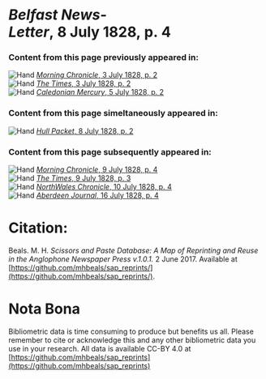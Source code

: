 # *Belfast News-Letter*, 8 July 1828, p. 4  
  
### Content from this page previously appeared in:  
![Hand](http://scissorsandpaste.net/wp-content/uploads/2017/06/smallhandpointer.png) [*Morning Chronicle*, 3 July 1828, p. 2](https://mhbeals.github.io/sap_html/Morning-Chronicle/Morning-Chronicle-3-July-1828-p-2)  
![Hand](http://scissorsandpaste.net/wp-content/uploads/2017/06/smallhandpointer.png) [*The Times*, 3 July 1828, p. 2](https://mhbeals.github.io/sap_html/The-Times/The-Times-3-July-1828-p-2)  
![Hand](http://scissorsandpaste.net/wp-content/uploads/2017/06/smallhandpointer.png) [*Caledonian Mercury*, 5 July 1828, p. 2](https://mhbeals.github.io/sap_html/Caledonian-Mercury/Caledonian-Mercury-5-July-1828-p-2)  
  
### Content from this page simeltaneously appeared in:  
![Hand](http://scissorsandpaste.net/wp-content/uploads/2017/06/smallhandpointer.png) [*Hull Packet*, 8 July 1828, p. 2](https://mhbeals.github.io/sap_html/Hull-Packet/Hull-Packet-8-July-1828-p-2)  
  
### Content from this page subsequently appeared in:  
![Hand](http://scissorsandpaste.net/wp-content/uploads/2017/06/smallhandpointer.png) [*Morning Chronicle*, 9 July 1828, p. 4](https://mhbeals.github.io/sap_html/Morning-Chronicle/Morning-Chronicle-9-July-1828-p-4)  
![Hand](http://scissorsandpaste.net/wp-content/uploads/2017/06/smallhandpointer.png) [*The Times*, 9 July 1828, p. 3](https://mhbeals.github.io/sap_html/The-Times/The-Times-9-July-1828-p-3)  
![Hand](http://scissorsandpaste.net/wp-content/uploads/2017/06/smallhandpointer.png) [*NorthWales Chronicle*, 10 July 1828, p. 4](https://mhbeals.github.io/sap_html/NorthWales-Chronicle/NorthWales-Chronicle-10-July-1828-p-4)  
![Hand](http://scissorsandpaste.net/wp-content/uploads/2017/06/smallhandpointer.png) [*Aberdeen Journal*, 16 July 1828, p. 4](https://mhbeals.github.io/sap_html/Aberdeen-Journal/Aberdeen-Journal-16-July-1828-p-4)  


# Citation: 

Beals. M. H. *Scissors and Paste Database: A Map of Reprinting and Reuse in the Anglophone Newspaper Press v.1.0.1.* 2 June 2017. Available at [https://github.com/mhbeals/sap_reprints/](https://github.com/mhbeals/sap_reprints/). 

# Nota Bona

Bibliometric data is time consuming to produce but benefits us all. Please remember to cite or acknowledge this and any other bibliometric data you use in your research. All data is available CC-BY 4.0 at [https://github.com/mhbeals/sap_reprints](https://github.com/mhbeals/sap_reprints)